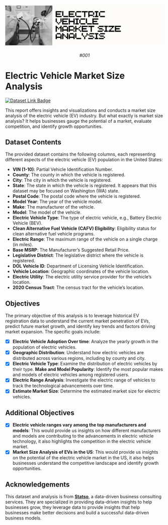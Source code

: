 ![banner](/assets/banner_img.png)

<div align="center">

###### #001

</div>

# Electric Vehicle Market Size Analysis

[![Dataset Link Badge](https://img.shields.io/badge/dataset_link-market_size_of_evs-%23FFF8C9?style=for-the-badge)](https://statso.io/market-size-of-evs-case-study/)


This report offers insights and visualizations and conducts a market size analysis of the electric vehicle (EV) industry. But what exactly is market size analysis? It helps businesses gauge the potential of a market, evaluate competition, and identify growth opportunities.

## Dataset Contents

The provided dataset contains the following columns, each representing different aspects of the electric vehicle (EV) population in the United States:

- **VIN (1-10)**: Partial Vehicle Identification Number.
- **County**: The county in which the vehicle is registered.
- **City**: The city in which the vehicle is registered.
- **State**: The state in which the vehicle is registered. It appears that this dataset may be focused on Washington (WA) state.
- **Postal Code**: The postal code where the vehicle is registered.
- **Model Year**: The year of the vehicle model.
- **Make**: The manufacturer of the vehicle.
- **Model**: The model of the vehicle.
- **Electric Vehicle Type**: The type of electric vehicle, e.g., Battery Electric Vehicle (BEV).
- **Clean Alternative Fuel Vehicle (CAFV) Eligibility**: Eligibility status for clean alternative fuel vehicle programs.
- **Electric Range**: The maximum range of the vehicle on a single charge (in miles).
- **Base MSRP**: The Manufacturer’s Suggested Retail Price.
- **Legislative District**: The legislative district where the vehicle is registered.
- **DOL Vehicle ID**: Department of Licensing Vehicle Identification.
- **Vehicle Location**: Geographic coordinates of the vehicle location.
- **Electric Utility**: The electric utility service provider for the vehicle’s location.
- **2020 Census Tract**: The census tract for the vehicle’s location.

## Objectives

The primary objective of this analysis is to leverage historical EV registration data to understand the current market penetration of EVs, predict future market growth, and identify key trends and factors driving market expansion. The specific goals include:

- [x] **Electric Vehicle Adoption Over time**: Analyze the yearly growth in the population of electric vehicles.
- [x] **Geographic Distribution**: Understand how electric vehicles are distributed across various regions, including by county and city.
- [x] **Electric Vehicle Type**: Examine the distribution of electric vehicles by their type.
**Make and Model Popularity**: Identify the most popular makes and models of electric vehicles among registered users.
- [x] **Electric Range Analysis**: Investigate the electric range of vehicles to track the technological advancements over time.
- [x] **Estimate Market Size**: Determine the estimated market size for electric vehicles.

## Additional Objectives

- [x] **Electric vehicle ranges vary among the top manufacturers and models**: This would provide us insights on how different manufacturers and models are contributing to the advancements in electric vehicle technology, it also highlights the competition in the electric vehicle market.
- [x] **Market Size Analysis of EVs in the US**: This would provide us insights on the potential of the electric vehicle market in the US, it also helps businesses understand the competitive landscape and identify growth opportunities.

## Acknowledgements

This dataset and analysis is from **[Statso](https://statso.io/)**, a data-driven business consulting services. They are specialized in providing data-driven insights to help businesses grow, they leverage data to provide insights that help businesses make better decisions and build a successful data-driven business models.

